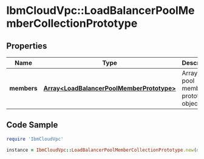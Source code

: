 # IbmCloudVpc::LoadBalancerPoolMemberCollectionPrototype

## Properties

Name | Type | Description | Notes
------------ | ------------- | ------------- | -------------
**members** | [**Array&lt;LoadBalancerPoolMemberPrototype&gt;**](LoadBalancerPoolMemberPrototype.md) | Array of pool member prototype objects. | 

## Code Sample

```ruby
require 'IbmCloudVpc'

instance = IbmCloudVpc::LoadBalancerPoolMemberCollectionPrototype.new(members: null)
```


